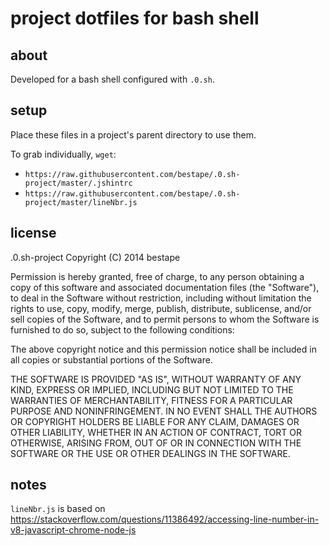 # project dotfiles for bash shell
## about
Developed for a bash shell configured with `.0.sh`.

## setup
Place these files in a project's parent directory to use them.

To grab individually, `wget`: 
* `https://raw.githubusercontent.com/bestape/.0.sh-project/master/.jshintrc`
* `https://raw.githubusercontent.com/bestape/.0.sh-project/master/lineNbr.js`

## license
.0.sh-project Copyright (C) 2014 bestape

Permission is hereby granted, free of charge, to any person obtaining a copy of this software and associated documentation files (the "Software"), to deal in the Software without restriction, including without limitation the rights to use, copy, modify, merge, publish, distribute, sublicense, and/or sell copies of the Software, and to permit persons to whom the Software is furnished to do so, subject to the following conditions:

The above copyright notice and this permission notice shall be included in all copies or substantial portions of the Software.

THE SOFTWARE IS PROVIDED "AS IS", WITHOUT WARRANTY OF ANY KIND, EXPRESS OR IMPLIED, INCLUDING BUT NOT LIMITED TO THE WARRANTIES OF MERCHANTABILITY, FITNESS FOR A PARTICULAR PURPOSE AND NONINFRINGEMENT. IN NO EVENT SHALL THE AUTHORS OR COPYRIGHT HOLDERS BE LIABLE FOR ANY CLAIM, DAMAGES OR OTHER LIABILITY, WHETHER IN AN ACTION OF CONTRACT, TORT OR OTHERWISE, ARISING FROM, OUT OF OR IN CONNECTION WITH THE SOFTWARE OR THE USE OR OTHER DEALINGS IN THE SOFTWARE.

## notes
`lineNbr.js` is based on https://stackoverflow.com/questions/11386492/accessing-line-number-in-v8-javascript-chrome-node-js
